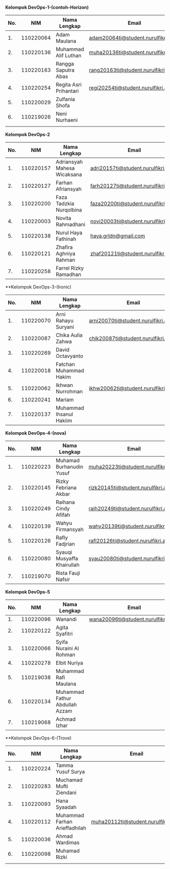 **Kelompok DevOps-1-(contoh-Horizon)**

| **No.** | **NIM**   | **Nama Lengkap**       | **Email** | **Akun Github** | **Keterangan** |
|---------|-----------|------------------------|-----------|-----------------|----------------|
| 1.      | 110220064 | Adam Maulana           |adam20064ti@student.nurulfikri.ac.id            |AdamMaulana                 |                |
| 2.      | 110220136 | Muhammad Alif Luthan   | muha20136ti@student.nurulfikri.ac.id          | okealip                |                |
| 3.      | 110220163 | Rangga Saputra Abas    |rang20163ti@student.nurulfikri.ac.id           |RanggaSaputra                 |                |
| 4.      | 110220254 | Regita Asri Prihantari |regi20254ti@student.nurulfikri.ac.id           |regitasri                 |                |
| 5.      | 110220029 | Zulfania Shofa         |           |                 |                |
| 6.      | 110219026 | Neni Nurhaeni          |           |                 |                |
|         |           |                        |           |                 |                |

**Kelompok DevOps-2**

| **No.** | **NIM**   | **Nama Lengkap**            | **Email** | **Akun Github** | **Keterangan** |
|---------|-----------|-----------------------------|-----------|-----------------|----------------|
| 1.      | 110220157 | Adriansyah Mahesa Wicaksana |adri20157ti@student.nurulfikri.ac.id           |adrnsyhmahesa                 |                |
| 2.      | 110220127 | Farhan Afriansyah           |farh20127ti@student.nurulfikri.ac.id           |Farhanafriansyah02                 |                |
| 3.      | 110220200 | Faza Tadzkia Nurqolbina     |faza20200ti@student.nurulfikri.ac.id           |FazaTadzkia                 |                |
| 4.      | 110220003 | Novita Rahmadhani           |novi20003ti@student.nurulfikri.ac.id           |NovitaRahmadhani              |                |
| 5.      | 110220138 | Nurul Haya Fathinah         |haya.grldn@gmail.com |realithy                 |                |
| 6.      | 110220121 | Zhafira Aghniya Rahman      |zhaf20121ti@student.nurulfikri.ac.id           |zhvyra                 |                |
| 7.      | 110220258 | Farrel Rizky Ramadhan       |           |                 |                |

**Kelompok DevOps-3-(Ironic)

| **No.** | **NIM**   | **Nama Lengkap**        | **Email** | **Akun Github** | **Keterangan** |
|---------|-----------|-------------------------|-----------|-----------------|----------------|
| 1.      | 110220070 | Arni Rahayu Suryani     | arni20070ti@student.nurulfikri.ac.id          | arnirhyus17                |                |
| 2.      | 110220087 | Chika Aulia Zahwa       | chik20087ti@student.nurulfikri.ac.id          | chikaauli               |                |
| 3.      | 110220269 | David Octavyanto        |           |                 |                |
| 4.      | 110220018 | Fatchan Muhammad Hakim  |           |                 |                |
| 5.      | 110220062 | Ikhwan Nurrohman        |ikhw20062ti@student.nurulfikri.ac.id           | ikhwannurohman                |                |
| 6.      | 110220241 | Mariam                  |           |                 |                |
| 7.      | 110220137 | Muhammad Ihsanul Hakiim |           |                 |                |

**Kelompok DevOps-4-(nova)**

| **No.** | **NIM**   | **Nama Lengkap**           | **Email** | **Akun Github** | **Keterangan** |
|---------|-----------|----------------------------|-----------|-----------------|----------------|
| 1.      | 110220223 | Muhamad Burhanudin Yusuf   |muha20223ti@student.nurulfikri.ac.id           |MuhYusuf1706                 |                |
| 2.      | 110220145 | Rizky Febriana Akbar       |rizk20145ti@student.nurulfikri.ac.id          |Rizkyfeb22                 |                |
| 3.      | 110220249 | Raihana Cindy Afifah       |raih20249ti@student.nurulfikri.ac.id           |raihanacindy                 |                |
| 4.      | 110220139 | Wahyu Firmansyah           |wahy20139ti@student.nurulfikri.ac.id           |wahyunf17                 |                |
| 5.      | 110220126 | Rafly Fadjrian             |rafl20126ti@student.nurulfikri.ac.id           |raflyfadjri                 |                |
| 6.      | 110220080 | Syauqi Musyaffa Khairullah |syau20080ti@student.nurulfikri.ac.id           |Syauqi024                 |     ketua           |
| 7.      | 110219070 | Rista Fauji Nafsir         |           |                 |                |

**Kelompok DevOps-5**

| **No.** | **NIM**   | **Nama Lengkap**               | **Email** | **Akun Github** | **Keterangan** |
|---------|-----------|--------------------------------|-----------|-----------------|----------------|
| 1.      | 110220096 | Wanandi                        |   wana20096ti@student.nurulfikri.ac.id        |   wanandi274              |                |
| 2.      | 110220122 | Agita Syafitri                 |           |                 |                |
| 3.      | 110220066 | Syifa Nuraini Al Rohman        |           |                 |                |
| 4.      | 110220278 | Elbit Nuriya                   |           |                 |                |
| 5.      | 110219038 | Muhammad Rafi Maulana          |           |                 |                |
| 6.      | 110220134 | Muhammad Fathur Abdullah Azzam |           |                 |                |
| 7.      | 110219068 | Achmad Izhar                   |           |                 |                |

**Kelompok DevOps-6-(Trove)

| **No.** | **NIM**   | **Nama Lengkap**              | **Email** | **Akun Github** | **Keterangan** |
|---------|-----------|-------------------------------|-----------|-----------------|----------------|
| 1.      | 110220224 | Tamma Yusuf Surya             |           |                 |                |
| 2.      | 110220283 | Muchamad Mufti Ziendani       |           |                 |                |
| 3.      | 110220093 | Hana Syaadah                  |           |                 |                |
| 4.      | 110220112 | Muhammad Farhan Arieffadhilah |muha20112ti@student.nurulfikri.ac.id           |MFARHANARIEFFADHILAH                 |                |
| 5.      | 110220036 | Ahmad Wardimas                |           |                 |                |
| 6.      | 110220098 | Muhamad Rizki                 |           |                 |                |
|         |           |                               |           |                 |                |
